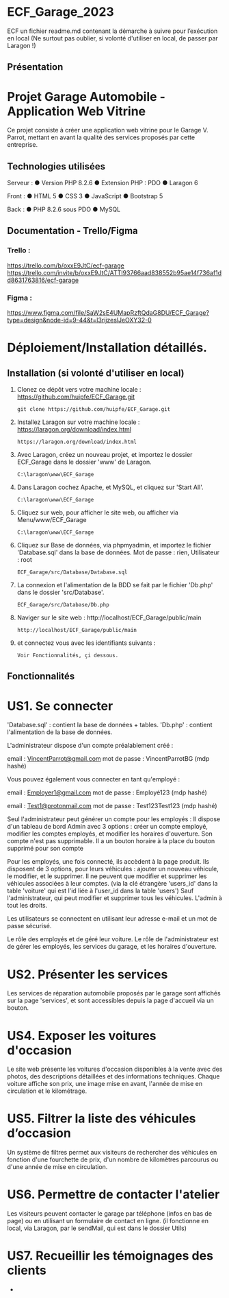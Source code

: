 # ECF_Garage_2023

ECF
un fichier readme.md contenant la démarche à suivre pour l’exécution en local
(Ne surtout pas oublier, si volonté d'utiliser en local, de passer par Laragon !)



## Présentation
# Projet Garage Automobile - Application Web Vitrine

Ce projet consiste à créer une application web vitrine pour le Garage V. Parrot, mettant en avant la qualité des services proposés par cette entreprise.

## Technologies utilisées

Serveur :
● Version PHP 8.2.6
● Extension PHP : PDO
● Laragon 6

Front :
● HTML 5
● CSS 3
● JavaScript
● Bootstrap 5

Back :
● PHP 8.2.6 sous PDO
● MySQL

## Documentation - Trello/Figma

### Trello :
https://trello.com/b/oxxE9JtC/ecf-garage
https://trello.com/invite/b/oxxE9JtC/ATTI93766aad838552b95ae14f736af1dd8631763816/ecf-garage

### Figma : 
https://www.figma.com/file/SaW2sE4UMapRzftQdaG8DU/ECF_Garage?type=design&node-id=9-44&t=l3rijzeslJeOXY32-0



# Déploiement/Installation détaillés.
## Installation (si volonté d'utiliser en local)

1. Clonez ce dépôt vers votre machine locale : https://github.com/huipfe/ECF_Garage.git

   ```shell
   git clone https://github.com/huipfe/ECF_Garage.git
   ```

2. Installez Laragon sur votre machine locale : https://laragon.org/download/index.html

   ```shell
   https://laragon.org/download/index.html
   ```

3. Avec Laragon, créez un nouveau projet, et importez le dossier ECF_Garage dans le dossier 'www' de Laragon.

   ```shell
   C:\laragon\www\ECF_Garage
   ```

4. Dans Laragon cochez Apache, et MySQL, et cliquez sur 'Start All'.

   ```shell
   C:\laragon\www\ECF_Garage
   ```

5. Cliquez sur web, pour afficher le site web, ou afficher via Menu/www/ECF_Garage

   ```shell
   C:\laragon\www\ECF_Garage
   ```

6. Cliquez sur Base de données, via phpmyadmin, et importez le fichier 'Database.sql' dans la base de données.
   Mot de passe : rien, Utilisateur : root

   ```shell
   ECF_Garage/src/Database/Database.sql
   ```

7. La connexion et l'alimentation de la BDD se fait par le fichier 'Db.php' dans le dossier 'src/Database'.

   ```shell
   ECF_Garage/src/Database/Db.php
   ```

8. Naviger sur le site web : http://localhost/ECF_Garage/public/main

   ```shell
   http://localhost/ECF_Garage/public/main
   ```

9. et connectez vous avec les identifiants suivants :
   
      ```shell
      Voir Fonctionnalités, çi dessous. 
      ```

## Fonctionnalités
# US1. Se connecter
'Database.sql' : contient la base de données + tables.
'Db.php' : contient l'alimentation de la base de données.

L'administrateur dispose d'un compte préalablement créé :

email : VincentParrot@gmail.com 
mot de passe : VincentParrotBG (mdp hashé)

Vous pouvez également vous connecter en tant qu'employé :

email : Employer1@gmail.com
mot de passe : Employé123 (mdp hashé)

email : Test1@protonmail.com
mot de passe : Test123Test123 (mdp hashé)


Seul l'administrateur peut générer un compte pour les employés :
Il dispose d'un tableau de bord Admin avec 3 options : créer un compte employé,
modifier les comptes employés, et modifier les horaires d'ouverture.
Son compte n'est pas supprimable. Il a un bouton horaire à la place du bouton supprimé pour son compte

Pour les employés, une fois connecté, ils accèdent à la page produit.
Ils disposent de 3 options, pour leurs véhicules : ajouter un nouveau véhicule, le modifier, 
et le supprimer. Il ne peuvent que modifier et supprimer les véhicules associées à leur comptes.
(via la clé étrangère 'users_id' dans la table 'voiture' qui est l'id liée à l'user_id dans la table 'users')
Sauf l'administrateur, qui peut modifier et supprimer tous les véhicules. L'admin à tout les droits.

Les utilisateurs se connectent en utilisant leur adresse e-mail et un mot de passe sécurisé.

Le rôle des employés et de géré leur voiture.
Le rôle de l'administrateur est de gérer les employés, les services du garage, et les horaires d'ouverture.

# US2. Présenter les services
Les services de réparation automobile proposés par le garage sont affichés sur la page 'services', et 
sont accessibles depuis la page d'accueil via un bouton.

# US4. Exposer les voitures d'occasion
Le site web présente les voitures d'occasion disponibles à la vente avec des photos, des descriptions détaillées et des informations techniques.
Chaque voiture affiche son prix, une image mise en avant, l'année de mise en circulation et le kilométrage.

# US5. Filtrer la liste des véhicules d’occasion
Un système de filtres permet aux visiteurs de rechercher des véhicules en fonction d'une fourchette de prix, d'un nombre de kilomètres parcourus ou d'une année de mise en circulation.

# US6. Permettre de contacter l'atelier
Les visiteurs peuvent contacter le garage par téléphone (infos en bas de page) ou en utilisant un formulaire de contact en ligne. (il fonctionne en local, via Laragon, par le sendMail, qui est dans le dossier Utils)

# US7. Recueillir les témoignages des clients
-
<!-- Les visiteurs peuvent laisser des témoignages composés d'un nom, d'un commentaire et d'une note.
Les témoignages sont modérés par un employé du garage et s'affichent sur la page d'accueil.
Les employés du garage peuvent ajouter ou rejeter des témoignages clients directement depuis leur espace dédié. -->

